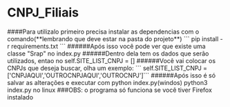   <h1 aling="center">CNPJ_Filiais</h1>
####Para utilizalo primeiro precisa instalar as dependencias com o comando(**lembrando que deve estar na pasta do projeto**)
``` pip install -r requirements.txt ```
######Após isso você pode ver que existe uma classe "Srap" no index.py
######Dentro dela tem os dados que serão utilizados, entao no self.SITE_LIST_CNPJ = []
######Você vai colocar os CNPJs que deseja buscar, olha um exemplo:
``` self.SITE_LIST_CNPJ = ['CNPJAQUI','OUTROCNPJAQUI','OUTROCNPJ']```
######Após isso é só salvar as alterações e executar com python index.py(windos) python3 index.py no linux
###OBS: o programa só funciona se você tiver Firefox instalado
